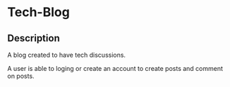 # Tech-Blog

## Description
A blog created to have tech discussions.

A user is able to loging or create an account to create posts and comment on posts.


